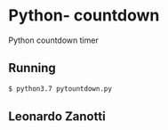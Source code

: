 # Python- countdown
Python countdown timer

## Running
```bash
$ python3.7 pytountdown.py
```

## Leonardo Zanotti
